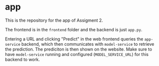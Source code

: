 # app

This is the repository for the app of Assigment 2. 

The frontend is in the `frontend` folder and the backend is just `app.py`. 

Entering a URL and clicking "Predict" in the web frontend queries the `app-service` backend, which then communicates with `model-service` to retrieve the prediction. The prediciton is then shown on the website. Make sure to have `model-service` running and configured (`MODEL_SERVICE_URL`) for this backend to work.
